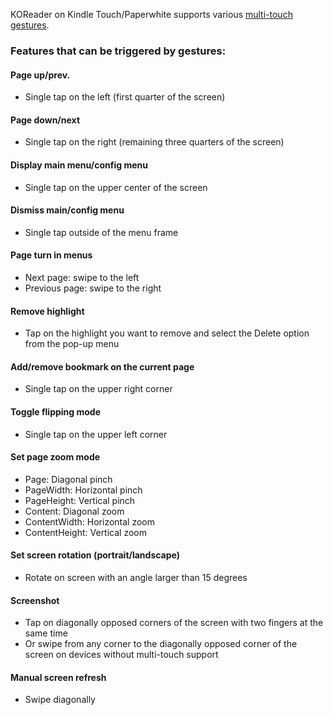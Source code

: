 KOReader on Kindle Touch/Paperwhite supports various [multi-touch gestures](http://en.wikipedia.org/wiki/Multi-touch#Multi-touch_gestures).

### Features that can be triggered by gestures:
#### Page up/prev.
  * Single tap on the left (first quarter of the screen)

#### Page down/next
  * Single tap on the right (remaining three quarters of the screen)

#### Display main menu/config menu
  * Single tap on the upper center of the screen

#### Dismiss main/config menu
  * Single tap outside of the menu frame

#### Page turn in menus
  * Next page: swipe to the left
  * Previous page: swipe to the right

#### Remove highlight
  * Tap on the highlight you want to remove and select the Delete option from the pop-up menu

#### Add/remove bookmark on the current page
  * Single tap on the upper right corner

#### Toggle flipping mode
  * Single tap on the upper left corner

#### Set page zoom mode
  * Page: Diagonal pinch
  * PageWidth: Horizontal pinch
  * PageHeight: Vertical pinch
  * Content: Diagonal zoom
  * ContentWidth: Horizontal zoom
  * ContentHeight: Vertical zoom

#### Set screen rotation (portrait/landscape)
  * Rotate on screen with an angle larger than 15 degrees

#### Screenshot
  * Tap on diagonally opposed corners of the screen with two fingers at the same time
  * Or swipe from any corner to the diagonally opposed corner of the screen on devices without multi-touch support

#### Manual screen refresh
  * Swipe diagonally